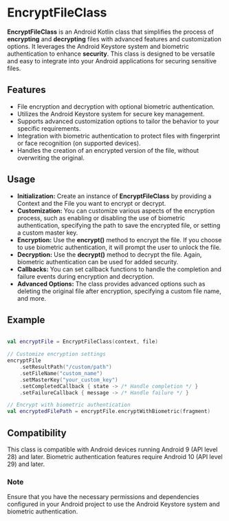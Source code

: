 # EncryptFileClass
__EncryptFileClass__ is an Android Kotlin class that simplifies the process of __encrypting__ and __decrypting__ files with advanced features and customization options. 
It leverages the Android Keystore system and biometric authentication to enhance __security__. 
This class is designed to be versatile and easy to integrate into your Android applications for securing sensitive files.

## Features
- File encryption and decryption with optional biometric authentication.
- Utilizes the Android Keystore system for secure key management.
- Supports advanced customization options to tailor the behavior to your specific requirements.
- Integration with biometric authentication to protect files with fingerprint or face recognition (on supported devices).
- Handles the creation of an encrypted version of the file, without overwriting the original.

## Usage
- __Initialization:__ Create an instance of __EncryptFileClass__ by providing a Context and the File you want to encrypt or decrypt.
- __Customization:__ You can customize various aspects of the encryption process, such as enabling or disabling the use of biometric authentication, specifying the path to save the encrypted file, or setting a custom master key.
- __Encryption:__ Use the __encrypt()__ method to encrypt the file. If you choose to use biometric authentication, it will prompt the user to unlock the file.
- __Decryption:__ Use the __decrypt()__ method to decrypt the file. Again, biometric authentication can be used for added security.
- __Callbacks:__ You can set callback functions to handle the completion and failure events during encryption and decryption.
- __Advanced Options:__ The class provides advanced options such as deleting the original file after encryption, specifying a custom file name, and more.


## Example

```kotlin

val encryptFile = EncryptFileClass(context, file)

// Customize encryption settings
encryptFile
    .setResultPath("/custom/path")
    .setFileName("custom_name")
    .setMasterKey("your_custom_key")
    .setCompletedCallback { state -> /* Handle completion */ }
    .setFailureCallback { message -> /* Handle failure */ }

// Encrypt with biometric authentication
val encryptedFilePath = encryptFile.encryptWithBiometric(fragment)

```

## Compatibility
This class is compatible with Android devices running Android 9 (API level 28) and later. Biometric authentication features require Android 10 (API level 29) and later.

### Note
Ensure that you have the necessary permissions and dependencies configured in your Android project to use the Android Keystore system and biometric authentication.
